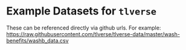 # Example Datasets for `tlverse`

These can be referenced directly via github urls. For example: <https://raw.githubusercontent.com/tlverse/tlverse-data/master/wash-benefits/washb_data.csv>